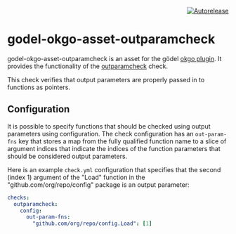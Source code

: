 <p align="right">
<a href="https://autorelease.general.dmz.palantir.tech/palantir/godel-okgo-asset-outparamcheck"><img src="https://img.shields.io/badge/Perform%20an-Autorelease-success.svg" alt="Autorelease"></a>
</p>

godel-okgo-asset-outparamcheck
==============================
godel-okgo-asset-outparamcheck is an asset for the gödel [okgo plugin](https://github.com/palantir/okgo). It provides
the functionality of the [outparamcheck](https://github.com/palantir/outparamcheck) check.

This check verifies that output parameters are properly passed in to functions as pointers.

Configuration
-------------
It is possible to specify functions that should be checked using output parameters using configuration. The check
configuration has an `out-param-fns` key that stores a map from the fully qualified function name to a slice of argument
indices that indicate the indices of the function parameters that should be considered output parameters.

Here is an example `check.yml` configuration that specifies that the second (index 1) argument of the "Load" function in
the "github.com/org/repo/config" package is an output parameter:

```yaml
checks:
  outparamcheck:
    config:
      out-param-fns:
        "github.com/org/repo/config.Load": [1]
```
